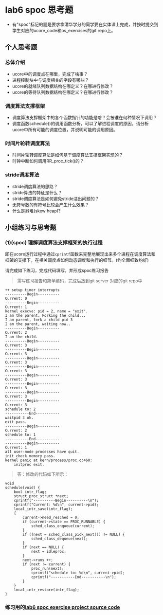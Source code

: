 # lab6 spoc 思考题

- 有"spoc"标记的题是要求拿清华学分的同学要在实体课上完成，并按时提交到学生对应的ucore_code和os_exercises的git repo上。


## 个人思考题

### 总体介绍

 - ucore中的调度点在哪里，完成了啥事？
 - 进程控制块中与调度相关的字段有哪些？
 - ucore的就绪队列数据结构在哪定义？在哪进行修改？
 - ucore的等待队列数据结构在哪定义？在哪进行修改？

### 调度算法支撑框架

 - 调度算法支撑框架中的各个函数指针的功能是啥？会被谁在何种情况下调用？
 - 调度函数schedule()的调用函数分析，可以了解进程调度的原因。请分析ucore中所有可能的调度位置，并说明可能的调用原因。
 
### 时间片轮转调度算法

 - 时间片轮转调度算法是如何基于调度算法支撑框架实现的？
 - 时钟中断如何调用RR_proc_tick()的？

### stride调度算法

 - stride调度算法的思路？ 
 - stride算法的特征是什么？
 - stride调度算法是如何避免stride溢出问题的？
 - 无符号数的有符号比较会产生什么效果？
 - 什么是斜堆(skew heap)?

## 小组练习与思考题

### (1)(spoc) 理解调度算法支撑框架的执行过程

即在ucore运行过程中通过`cprintf`函数来完整地展现出来多个进程在调度算法和框架的支撑下，在相关调度点如何动态调度和执行的细节。(约全面细致约好)

请完成如下练习，完成代码填写，并形成spoc练习报告
> 需写练习报告和简单编码，完成后放到git server 对应的git repo中

```
++ setup timer interrupts
----------Begin----------
Current: 0
----------Begin----------
Current: 1
kernel_execve: pid = 2, name = "exit".
I am the parent. Forking the child...
I am parent, fork a child pid 3
I am the parent, waiting now..
----------Begin----------
Current: 2
I am the child.
----------Begin----------
Current: 3
----------Begin----------
Current: 3
----------Begin----------
Current: 3
----------Begin----------
Current: 3
----------Begin----------
Current: 3
----------Begin----------
Current: 3
----------Begin----------
Current: 3
----------Begin----------
Current: 3
schedule to: 2
-----------End-----------
waitpid 3 ok.
exit pass.
----------Begin----------
Current: 2
schedule to: 1
-----------End-----------
----------Begin----------
Current: 1
all user-mode processes have quit.
init check memory pass.
kernel panic at kern/process/proc.c:460:
    initproc exit.

```
> 答：修改的代码如下所示：
```
void
schedule(void) {
    bool intr_flag;
    struct proc_struct *next;
	cprintf("----------Begin----------\n");
	cprintf("Current: %d\n", current->pid);
    local_intr_save(intr_flag);
    {
        current->need_resched = 0;
        if (current->state == PROC_RUNNABLE) {
            sched_class_enqueue(current);
        }
        if ((next = sched_class_pick_next()) != NULL) {
            sched_class_dequeue(next);
        }
        if (next == NULL) {
            next = idleproc;
        }
        next->runs ++;
        if (next != current) {
            proc_run(next);
			cprintf("schedule to: %d\n", current->pid);
			cprintf("-----------End-----------\n");
        }
    }
    local_intr_restore(intr_flag);
}
```

### 练习用的[lab6 spoc exercise project source code](https://github.com/chyyuu/ucore_lab/tree/master/labcodes_answer/lab6_result)


